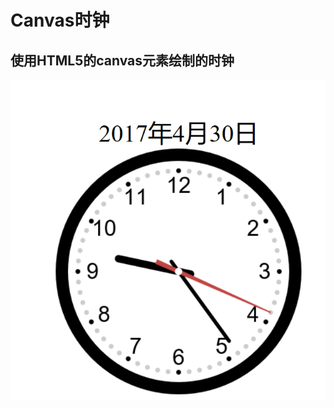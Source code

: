 # Canvas时钟

## 使用HTML5的canvas元素绘制的时钟

![时钟](https://github.com/caoxuqiang/canvas-Clock/raw/master/clock.png)
